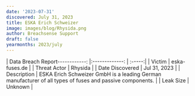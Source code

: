 ```yaml
---
date: '2023-07-31'
discovered: July 31, 2023
title: ESKA Erich Schweizer
image: images/blog/Rhysida.png
author: Breachsense Support
draft: false
yearmonths: 2023/july
---
```


| Data Breach Report------------:     |:-------------:    | :-----:|
| Victim      | eska-fuses.de      | 
| Threat Actor      | Rhysida      | 
| Date Discovered      | Jul 31, 2023      | 
| Description      | ESKA Erich Schweizer GmbH is a leading German manufacturer of all types of fuses and passive components.      | 
| Leak Size      | Unknown      | 


